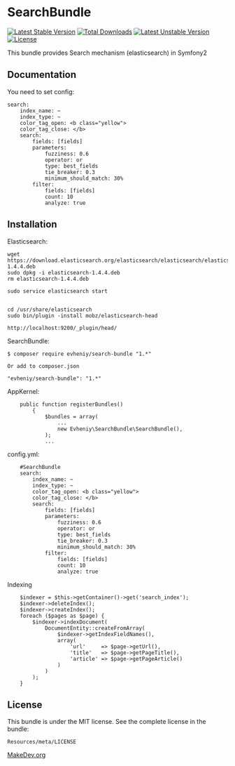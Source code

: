 SearchBundle
=================
[![Latest Stable Version](https://poser.pugx.org/evheniy/search-bundle/v/stable.svg)](https://packagist.org/packages/evheniy/search-bundle) [![Total Downloads](https://poser.pugx.org/evheniy/search-bundle/downloads.svg)](https://packagist.org/packages/evheniy/search-bundle) [![Latest Unstable Version](https://poser.pugx.org/evheniy/search-bundle/v/unstable.svg)](https://packagist.org/packages/evheniy/search-bundle) [![License](https://poser.pugx.org/evheniy/search-bundle/license.svg)](https://packagist.org/packages/evheniy/search-bundle)

This bundle provides Search mechanism (elasticsearch) in Symfony2

Documentation
-------------

You need to set config:

    search:
        index_name: ~
        index_type: ~
        color_tag_open: <b class="yellow">
        color_tag_close: </b>
        search: 
            fields: [fields]
            parameters: 
                fuzziness: 0.6
                operator: or
                type: best_fields
                tie_breaker: 0.3
                minimum_should_match: 30%
            filter:
                fields: [fields]
                count: 10
                analyze: true
                
            

Installation
------------

Elasticsearch:

    wget https://download.elasticsearch.org/elasticsearch/elasticsearch/elasticsearch-1.4.4.deb
    sudo dpkg -i elasticsearch-1.4.4.deb
    rm elasticsearch-1.4.4.deb
    
    sudo service elasticsearch start
    
    
    cd /usr/share/elasticsearch
    sudo bin/plugin -install mobz/elasticsearch-head
    
    http://localhost:9200/_plugin/head/
    
SearchBundle:

    $ composer require evheniy/search-bundle "1.*"

    Or add to composer.json

    "evheniy/search-bundle": "1.*"


AppKernel:

        public function registerBundles()
            {
                $bundles = array(
                    ...
                    new Evheniy\SearchBundle\SearchBundle(),
                );
                ...


config.yml:

        #SearchBundle
        search:
            index_name: ~
            index_type: ~
            color_tag_open: <b class="yellow">
            color_tag_close: </b>
            search: 
                fields: [fields]
                parameters: 
                    fuzziness: 0.6
                    operator: or
                    type: best_fields
                    tie_breaker: 0.3
                    minimum_should_match: 30%
                filter:
                    fields: [fields]
                    count: 10
                    analyze: true

Indexing

        $indexer = $this->getContainer()->get('search_index');
        $indexer->deleteIndex();
        $indexer->createIndex();
        foreach ($pages as $page) {
            $indexer->indexDocument(
                DocumentEntity::createFromArray(
                    $indexer->getIndexFieldNames(),
                    array(
                        'url'     => $page->getUrl(),
                        'title'   => $page->getPageTitle(),
                        'article' => $page->getPageArticle()
                    )
                )
            );
        }



License
-------

This bundle is under the MIT license. See the complete license in the bundle:

    Resources/meta/LICENSE

[MakeDev.org][1]

[1]:  http://makedev.org/
